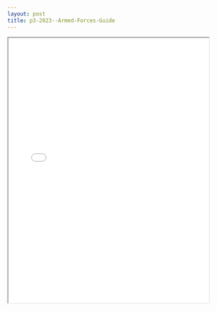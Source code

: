 ```yaml
---
layout: post
title: p3-2023--Armed-Forces-Guide
---
```


<div class="pdf-container">
<iframe src="/ea/_pdf-2-md/p3-2023--Armed-Forces-Guide.pdf" height="600" width="90%" allowFullScreen="true"></iframe>
</div>

